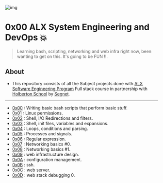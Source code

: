 ![img](https://assets.imaginablefutures.com/media/images/ALX_Logo.max-200x150.png)

# 0x00 ALX System Engineering and DevOps 💥

>Learning bash, scripting, networking and web infra right now, been wanting to get on this. It's going to be FUN !!.

## About

- This repository consists of all the Subject projects done with [ALX Software Engineering Program](https://www.alxafrica.com/) Full stack course in partnership with [Holberton School](https://www.holbertonschool.com/) by [Segnet](https://https://github.com/CodewithSegNet).

---

- [0x00](./0x00-shell_basics) : Writing basic bash scripts that perform basic stuff.
- [0x01](./0x01-shell_permissions) : Linux permissions.
- [0x02](./0x02-shell_redirections) : Shell, I/O Redirections and filters.
- [0x03](./0x03-shell_variables_expansions) : Shell, init files, variables and expansions.
- [0x04](./0x04-loops_conditions_and_parsing) : Loops, conditions and parsing.
- [0x05](./0x05-processes_and_signals) : Processes and signals.
- [0x06](./0x06-regular_expressions) : Regular expression.
- [0x07](./0x07-networking_basics) : Networking basics #0.
- [0x08](./0x08-networking_basics_2) : Networking basics #1.
- [0x09](./0x09-web_infrastructure_design) : web infrastructure design.
- [0x0A](./0x0A-configuration_management) : configuration management.
- [0x0B](./0x0B-ssh) : ssh.
- [0x0C](./0x0C-web_server) : web server.
- [0x0D](./0x0D-web_stack_debugging_0) : web stack debugging 0.
